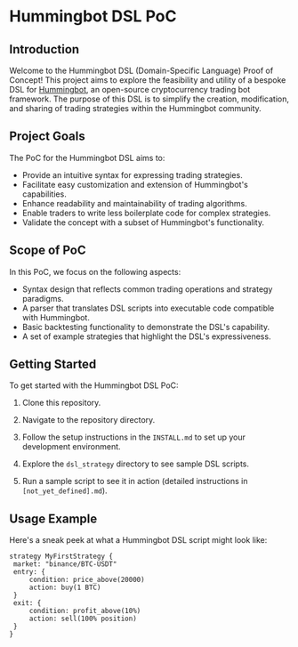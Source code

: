 # Hummingbot DSL PoC

## Introduction
Welcome to the Hummingbot DSL (Domain-Specific Language) Proof of Concept! This project aims to explore the feasibility and utility of a bespoke DSL for [Hummingbot](https://github.com/hummingbot/hummingbot), an open-source cryptocurrency trading bot framework. The purpose of this DSL is to simplify the creation, modification, and sharing of trading strategies within the Hummingbot community.

## Project Goals
The PoC for the Hummingbot DSL aims to:
- Provide an intuitive syntax for expressing trading strategies.
- Facilitate easy customization and extension of Hummingbot's capabilities.
- Enhance readability and maintainability of trading algorithms.
- Enable traders to write less boilerplate code for complex strategies.
- Validate the concept with a subset of Hummingbot's functionality.

## Scope of PoC
In this PoC, we focus on the following aspects:
- Syntax design that reflects common trading operations and strategy paradigms.
- A parser that translates DSL scripts into executable code compatible with Hummingbot.
- Basic backtesting functionality to demonstrate the DSL's capability.
- A set of example strategies that highlight the DSL's expressiveness.

## Getting Started
To get started with the Hummingbot DSL PoC:

1. Clone this repository.

2. Navigate to the repository directory.

3. Follow the setup instructions in the `INSTALL.md` to set up your development environment.

4. Explore the `dsl_strategy` directory to see sample DSL scripts.

5. Run a sample script to see it in action (detailed instructions in `[not_yet_defined].md`).

## Usage Example
Here's a sneak peek at what a Hummingbot DSL script might look like:
```dsl
strategy MyFirstStrategy {
 market: "binance/BTC-USDT"
 entry: {
     condition: price_above(20000)
     action: buy(1 BTC)
 }
 exit: {
     condition: profit_above(10%)
     action: sell(100% position)
 }
}

